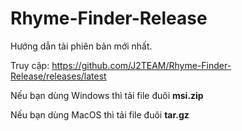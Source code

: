 # Rhyme-Finder-Release

Hướng dẫn tải phiên bản mới nhất.

Truy cập: https://github.com/J2TEAM/Rhyme-Finder-Release/releases/latest

Nếu bạn dùng Windows thì tải file đuôi **msi.zip**

Nếu bạn dùng MacOS thì tải file đuôi **tar.gz**
